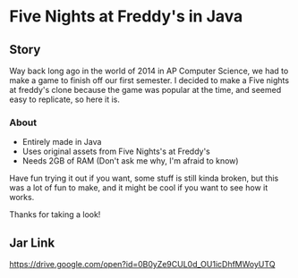 ﻿# Five Nights at Freddy's in Java

## Story

Way back long ago in the world of 2014 in AP Computer Science, we had to make a game to finish off our first semester. I decided to make a Five nights at freddy's clone because the game was popular at the time, and seemed easy to replicate, so here it is.

### About

* Entirely made in Java
* Uses original assets from Five Nights's at Freddy's
* Needs 2GB of RAM (Don't ask me why, I'm afraid to know)

Have fun trying it out if you want, some stuff is still kinda broken, but this was a lot of fun to make, and it might be cool if you want to see how it works.

Thanks for taking a look!

## Jar Link
https://drive.google.com/open?id=0B0yZe9CUL0d_OU1icDhfMWoyUTQ
